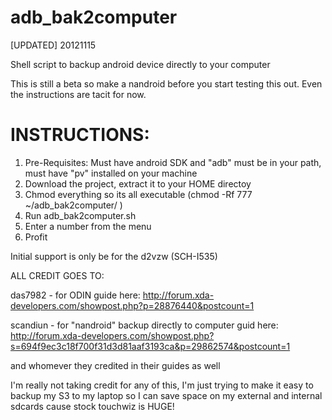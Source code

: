 adb_bak2computer
================

[UPDATED] 20121115

Shell script to backup android device directly to your computer

This is still a beta so make a nandroid before you start testing this out.
Even the instructions are tacit for now.

INSTRUCTIONS:
=============

1. Pre-Requisites: Must have android SDK and "adb" must be in your path, must have "pv" installed on your machine
2. Download the project, extract it to your HOME directoy
3. Chmod everything so its all executable (chmod -Rf 777 ~/adb_bak2computer/ )
4. Run adb_bak2computer.sh
5. Enter a number from the menu
6. Profit

Initial support is only be for the d2vzw (SCH-I535)

ALL CREDIT GOES TO:

das7982 - for ODIN guide here:
http://forum.xda-developers.com/showpost.php?p=28876440&postcount=1

scandiun - for "nandroid" backup directly to computer guid here: 
http://forum.xda-developers.com/showpost.php?s=694f9ec3c18f700f31d3d81aaf3193ca&p=29862574&postcount=1

and whomever they credited in their guides as well 

I'm really not taking credit for any of this, I'm just trying to make it easy to backup my S3 to my laptop
so I can save space on my external and internal sdcards cause stock touchwiz is HUGE!